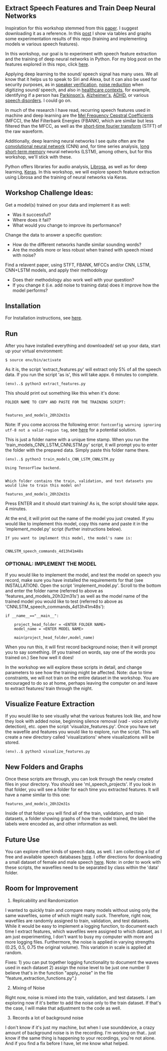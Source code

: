 ## Extract Speech Features and Train Deep Neural Networks

Inspiration for this workshop stemmed from this <a href="https://www.researchgate.net/publication/327350843_Dysarthric_Speech_Recognition_Using_Convolutional_LSTM_Neural_Network">paper</a>. I suggest downloading it as a reference. In this <a href="https://a-n-rose.github.io/2019/02/17/comparing-features-and-models-deep-learning-and-speech.html">post</a> I show via tables and graphs some experimentation results of this repo (training and implementing models w various speech features).

In this workshop, our goal is to experiment with speech feature extraction and the training of deep neural networks in Python. For my blog post on the features explored in this repo, click <a href="https://a-n-rose.github.io/2019/02/06/python-train-cnn-lstm-speech-features.html">here</a>.

Applying deep learning to the sound/ speech signal has many uses. We all know that it helps us to speak to Siri and Alexa, but it can also be used for security purposes, as in <a href="https://www.isca-speech.org/archive/interspeech_2015/papers/i15_2097.pdf">speaker verification</a>, <a href="https://people.xiph.org/~jm/demo/rnnoise/">noise reduction</a> when digitizing sound/ speech, and also in <a href="https://www.dw.com/en/voice-analysis-an-objective-diagnostic-tool-based-on-flawed-algorithms/a-17187057">healthcare contexts</a>, for example, identifying if a person has <a href="https://reader.elsevier.com/reader/sd/pii/S0952197618302045?token=B98CE82B0BE713AAA0653D37DF51401344710FD653E675D0900D0CE77C54070FD8AFBFBE1FB174169031EF17FCA7232C">Parkinson's</a>, <a href="https://ac.els-cdn.com/S2352872915000160/1-s2.0-S2352872915000160-main.pdf?_tid=d04d9cc3-f992-4820-af98-f083c847c322&acdnat=1549408007_fe358db560e7df5618e8d68875824413">Alzheimer's</a>, <a href="https://www.theverge.com/2014/7/17/5912491/diagnosing-sound-scientists-voice-recordings-Parkinsons-ADHD-Alzheimers">ADHD</a>, or various <a href="https://www.isca-speech.org/archive/Interspeech_2018/pdfs/1351.pdf">speech disorders</a>. I could go on.

In much of the research I have read, recurring speech features used in machine and deep learning are the <a href="http://practicalcryptography.com/miscellaneous/machine-learning/guide-mel-frequency-cepstral-coefficients-mfccs/">Mel Frequency Cepstral Coefficients</a> (MFCC), the Mel Filterbank Energies (FBANK), which are similar but less filtered than the MFCC, as well as the <a href="https://ccrma.stanford.edu/~jos/sasp/Short_Time_Fourier_Transform.html">short-time fourier transform</a> (STFT) of the raw waveform. 

Additionally, deep learning neural networks I see quite often are the <a href="https://ujjwalkarn.me/2016/08/11/intuitive-explanation-convnets/">convolutional neural network</a> (CNN) and, for time series analysis, <a href="http://colah.github.io/posts/2015-08-Understanding-LSTMs/">long short-term memory</a> neural networks (LSTM), among others, but for this workshop, we'll stick with these.

Python offers libraries for audio analysis, <a href="https://librosa.github.io/">Librosa</a>, as well as for deep learning, <a href="https://keras.io/">Keras</a>. In this workshop, we will explore speech feature extraction using Librosa and the training of neural networks via Keras.

## Workshop Challenge Ideas:

Get a model(s) trained on your data and implement it as well:
* Was it successful?
* Where does it fail?
* What would you change to improve its performance?

Change the data to answer a specific question:
* How do the different networks handle similar sounding words?
* Are the models more or less robust when trained with speech mixed with noise?

Find a relavent paper, using STFT, FBANK, MFCCs and/or CNN, LSTM, CNN+LSTM models, and apply their methodology
* Does their methodology also work well with your question?
* If you change it (i.e. add noise to training data) does it improve how the model performs?

## Installation

For Installation instructions, see <a href="https://github.com/a-n-rose/Build-CNN-or-LSTM-or-CNNLSTM-with-speech-features/blob/master/INSTALLATION.md">here</a>.

## Run

After you have installed everything and downloaded/ set up your data, start up your virtual environment:

```
$ source env/bin/activate
```

As it is, the script 'extract_features.py' will extract only 5% of all the speech data. If you run the script 'as is', this will take appx. 6 minutes to complete.

```
(env)..$ python3 extract_features.py
```

This should print out something like this when it's done:

```
FOLDER NAME TO COPY AND PASTE FOR THE TRAINING SCRIPT:


features_and_models_20h32m31s

```

Note: If you come accross the following error: `fontconfig warning ignoring utf-8 not a valid-region tag`, see [here](https://stackoverflow.com/questions/24712158/how-to-solve-imagemagicks-fontconfig-warning-ignoring-utf-8-not-a-valid-regi) for a potential solution.

This is just a folder name with a unique time stamp. When you run the 'train_models_CNN_LSTM_CNNLSTM.py' script, it will prompt you to enter the folder with the prepared data. Simply paste this folder name there.

```
(env)..$ python3 train_models_CNN_LSTM_CNNLSTM.py

Using TensorFlow backend.


Which folder contains the train, validation, and test datasets you would like to train this model on?

features_and_models_20h32m31s

```

Press ENTER and it should start training! As is, the script should take appx. 4 minutes.

At the end, it will print out the name of the model you just created. If you would like to implement this model, copy this name and paste it in the 'implement_model.py' script (further instructions below).

```
If you want to implement this model, the model's name is:


CNNLSTM_speech_commands_4d13h41m48s

```

### OPTIONAL: IMPLEMENT THE MODEL

If you would like to implement the model, and test the model on speech you record, make sure you have installed the requirements for that (see INSTALLATION). Open the script 'implement_model.py'. Scroll to the bottom and enter the folder name (referred to above as 'features_and_models_20h32m31s') as well as the model name of the trained model you would like to test (referred to above as 'CNNLSTM_speech_commands_4d13h41m48s'):

```
if __name__=="__main__":
    
    project_head_folder = <ENTER FOLDER NAME>
    model_name = <ENTER MODEL NAME>
    
    main(project_head_folder,model_name)

```

When you run this, it will first record background noise; then it will prompt you to say something. (If you trained on words, say one of the words you trained on.) See how well it does!

In the workshop we will explore these scripts in detail, and change parameters to see how the training might be affected. Note: due to time constraints, we will not train on the entire dataset in the workshop. You are encouraged to do so at home, perhaps leaving the computer on and leave to extract features/ train through the night.

## Visualize Feature Extraction

If you would like to see visually what the various features look like, and how they look with added noise, beginning silence removal (vad - voice activity detection), etc. open the script 'visualize_features.py'. Once you have set the wavefile and features you would like to explore, run the script. This will create a new directory called 'visualizations' where visualizations will be stored. 

```
(env)..$ python3 visualize_features.py
```

## New Folders and Graphs

Once these scripts are through, you can look through the newly created files in your directory. You should see 'ml_speech_projects'. If you look in that folder, you will see a folder for each time you extracted features. It will have a name similar to this one:

```
features_and_models_20h32m31s
```

Inside of that folder you will find all of the train, validation, and train datasets, a folder showing graphs of how the model trained, the label the labels were encoded as, and other information as well.


## Future Use

You can explore other kinds of speech data, as well. I am collecting a list of free and available speech databases <a href="https://a-n-rose.github.io/2019/01/06/resources-publicly-available-speech-databases.html">here</a>. I offer directions for downloading a small dataset of female and male speech <a href="https://a-n-rose.github.io/2019/01/31/small-female-male-speech-data.html">here</a>. Note: in order to work with these scripts, the wavefiles need to be separated by class within the 'data' folder.

## Room for Improvement

1) Replicability and Randomization

I wanted to quickly train and compare many models without using only the same wavefiles, some of which might really suck. Therefore, right now, wavefiles are randomly assigned to train, validation, and test datasets. While it would be easy to implement a logging function, to document each time I extract features, which wavefiles were assigned to which dataset, as I am just experimenting, I don't want to busy my computer with more and more logging files. Furthermore, the noise is applied in varying strengths (0.25, 0.5, 0.75 the original volume). This variation in scale is applied at random. 

Fixes: 1) you can put together logging functionality to document the waves used in each dataset 2) assign the noise level to be just one number (I believe that's in the function "apply_noise" in the file "feature_extraction_functions.py".) 

2) Mixing of Noise

Right now, noise is mixed into the train, validation, and test datasets. I am exploring now if it's better to add the noise only to the train dataset. If that's the case, I will make that adjustment to the code as well.

3) Records a lot of background noise

I don't know if it's just my machine, but when I use sounddevice, a crazy amount of background noise is in the recording. I'm working on that.. just know if the same thing is happening to your recordings, you're not alone. And if you find a fix before I have, let me know what helped. 

